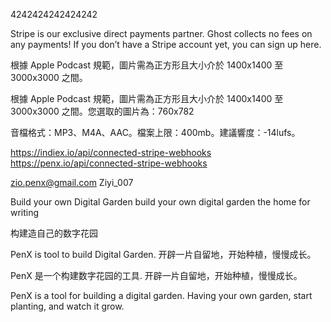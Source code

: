 4242424242424242

Stripe is our exclusive direct payments partner. Ghost collects no fees on any payments! If you don’t have a Stripe account yet, you can sign up here.

根據 Apple Podcast 規範，圖片需為正方形且大小介於 1400x1400 至 3000x3000 之間。

根據 Apple Podcast 規範，圖片需為正方形且大小介於 1400x1400 至 3000x3000 之間。您選取的圖片為：760x782

音檔格式：MP3、M4A、AAC。檔案上限：400mb。建議響度：-14lufs。

https://indiex.io/api/connected-stripe-webhooks
https://penx.io/api/connected-stripe-webhooks


zio.penx@gmail.com
Ziyi_007


Build your own Digital Garden
build your own digital garden
the home for writing

构建造自己的数字花园


PenX is tool to build Digital Garden. 开辟一片自留地，开始种植，慢慢成长。

PenX 是一个构建数字花园的工具. 开辟一片自留地，开始种植，慢慢成长。


PenX is a tool for building a digital garden. Having your own garden, start planting, and watch it grow.